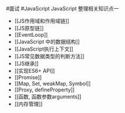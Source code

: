 #面试 #JavaScript 
JavaScript 整理相关知识点一

- [[JS作用域和作用域链]]
- [[JS原型链]]
- [[EventLoop]]
- [[JavaScript 中的数据结构]]
- [[JavaScript执行上下文]]
- [[JS常见数据类型的判断方法]]
- [[JS继承]]
- [[实现ES6+ API]]
- [[Promise]]
- [[Map, Set, weakMap, Symbol]]
- [[Proxy, defineProperty]]
- [[函数, 函数参数arguments]]
- [[内存管理]]